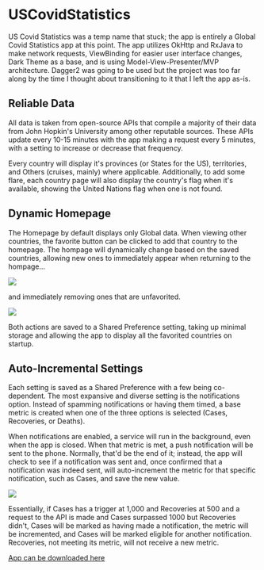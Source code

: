 # USCovidStatistics

US Covid Statistics was a temp name that stuck; the app is entirely a Global Covid Statistics app at this point. The app utilizes OkHttp and RxJava to make network requests, ViewBinding for easier user interface changes, Dark Theme as a base, and is using Model-View-Presenter/MVP architecture. Dagger2 was going to be used but the project was too far along by the time I thought about transitioning to it that I left the app as-is.

## Reliable Data
All data is taken from open-source APIs that compile a majority of their data from John Hopkin's University among other reputable sources. These APIs update every 10-15 minutes with the app making a request every 5 minutes, with a setting to increase or decrease that frequency. 

Every country will display it's provinces (or States for the US), territories, and Others (cruises, mainly) where applicable. Additionally, to add some flare, each country page will also display the country's flag when it's available, showing the United Nations flag when one is not found.

## Dynamic Homepage
The Homepage by default displays only Global data. When viewing other countries, the favorite button can be clicked to add that country to the homepage. The hompage will dynamically change based on the saved countries, allowing new ones to immediately appear when returning to the hompage...

![](save_country.gif)

and immediately removing ones that are unfavorited.

![](remove_country.gif)

Both actions are saved to a Shared Preference setting, taking up minimal storage and allowing the app to display all the favorited countries on startup.

## Auto-Incremental Settings
Each setting is saved as a Shared Preference with a few being co-dependent. The most expansive and diverse setting is the notifications option. Instead of spamming notifications or having them timed, a base metric is created when one of the three options is selected (Cases, Recoveries, or Deaths). 

When notifications are enabled, a service will run in the background, even when the app is closed. When that metric is met, a push notification will be sent to the phone. Normally, that'd be the end of it; instead, the app will check to see if a notification was sent and, once confirmed that a notification was indeed sent, will auto-increment the metric for that specific notification, such as Cases, and save the new value. 

![](settings.gif)

Essentially, if Cases has a trigger at 1,000 and Recoveries at 500 and a request to the API is made and Cases surpassed 1000 but Recoveries didn't, Cases will be marked as having made a notification, the metric will be incremented, and Cases will be marked eligible for another notification. Recoveries, not meeting its metric, will not receive a new metric.

[App can be downloaded here](https://github.com/bma33/USCovidStatistics/releases/tag/v1.0)
